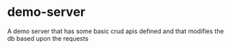 # demo-server
A demo server that has some basic crud apis defined and that modifies the db based upon the requests
